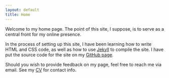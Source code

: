 ```yaml
---
layout: default
title: Home
---
```

Welcome to my home page. The point of this site, I suppose, is to serve as a central front for my online presence.

In the process of setting up this site, I have been learning how to write HTML and CSS code, as well as how to use [Jekyll](http://jekyllrb.com/) to compile the site. I have put the source code for the site on my [GitHub page](https://github.com/Travis-S).

Should you wish to provide feedback on my page, feel free to reach me via email. See my [CV](https://app.box.com/s/jqhua41jpw71cbmfic11) for contact info.
